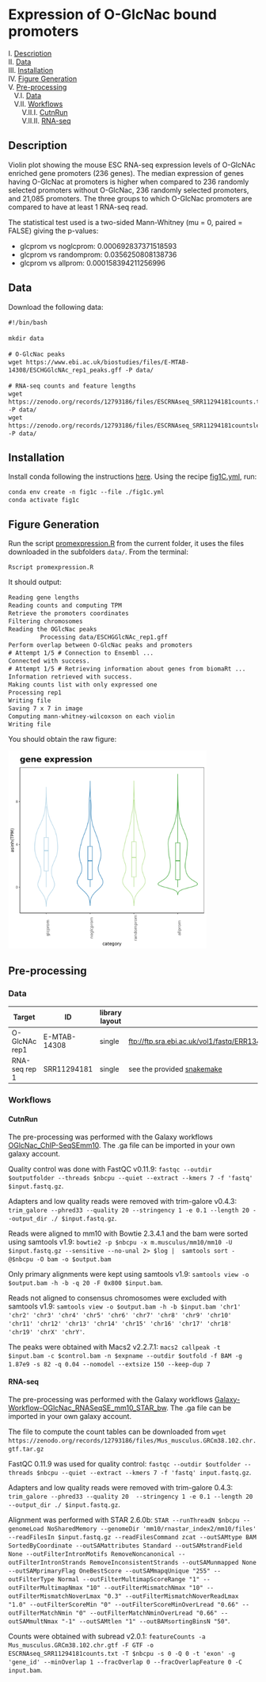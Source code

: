 # Expression of O-GlcNac bound promoters

I. [Description](#description)  
II. [Data](#data)  
III. [Installation](#installation)  
IV. [Figure Generation](#figure-generation)  
V. [Pre-processing](#pre-processing)  
&nbsp;&nbsp; V.I. [Data](#data)  
&nbsp;&nbsp; V.II. [Workflows](#workflows)  
&nbsp;&nbsp;&nbsp;&nbsp;&nbsp;&nbsp; V.II.I. [CutnRun](#cutnrun)  
&nbsp;&nbsp;&nbsp;&nbsp;&nbsp;&nbsp; V.II.II. [RNA-seq](#rna-seq)  


## Description

Violin plot showing the mouse ESC RNA-seq expression levels of O-GlcNAc enriched gene promoters (236 genes). The median expression of genes having O-GlcNac at promoters is higher when compared to 236 randomly selected promoters without O-GlcNac, 236 randomly selected promoters, and 21,085 promoters. The three groups to which O-GlcNac promoters are compared to have at least 1 RNA-seq read.

The statistical test used is a two-sided Mann-Whitney (mu = 0, paired = FALSE) giving the p-values:

* glcprom vs noglcprom: 0.000692837371518593  
* glcprom vs randomprom: 0.0356250808138736  
* glcprom vs allprom: 0.000158394211256996  

## Data

Download the following data:

```
#!/bin/bash

mkdir data

# O-GlcNac peaks
wget https://www.ebi.ac.uk/biostudies/files/E-MTAB-14308/ESCHGGlcNAc_rep1_peaks.gff -P data/

# RNA-seq counts and feature lengths
wget https://zenodo.org/records/12793186/files/ESCRNAseq_SRR11294181counts.txt -P data/
wget https://zenodo.org/records/12793186/files/ESCRNAseq_SRR11294181countslength.txt -P data/
```

## Installation

Install conda following the instructions [here](https://conda.io/projects/conda/en/latest/user-guide/install/index.html). Using the recipe [fig1C.yml](fig1c.yml), run:

```
conda env create -n fig1c --file ./fig1c.yml
conda activate fig1c
```

## Figure Generation

Run the script [promexpression.R](promexpression.R) from the current folder, it uses the files downloaded in the subfolders `data/`. From the terminal:

```
Rscript promexpression.R
```

It should output:

```
Reading gene lengths
Reading counts and computing TPM
Retrieve the promoters coordinates
Filtering chromosomes
Reading the OGlcNac peaks
         Processing data/ESCHGGlcNAc_rep1.gff
Perform overlap between O-GlcNac peaks and promoters
# Attempt 1/5 # Connection to Ensembl ...
Connected with success.
# Attempt 1/5 # Retrieving information about genes from biomaRt ...
Information retrieved with success.
Making counts list with only expressed one
Processing rep1
Writing file
Saving 7 x 7 in image
Computing mann-whitney-wilcoxson on each violin
Writing file
```

You should obtain the raw figure:

<img src="violingplotExpression-rep1.png" alt="Violin plot" width="400"/>


## Pre-processing

### Data

| Target | ID | library layout | link |
|--------|----|----------------|------|
| O-GlcNAc rep1 | E-MTAB-14308 | single | ftp://ftp.sra.ebi.ac.uk/vol1/fastq/ERR134/033/ERR13430733/ERR13430733.fastq.gz |
| RNA-seq rep 1 | SRR11294181 | single | see the provided [snakemake](snakemake/Snakefile) |


### Workflows

#### CutnRun

The pre-processing was performed with the Galaxy workflows [OGlcNac_ChIP-SeqSEmm10](../A/galaxy-workflows/Galaxy-Workflow-OGlcNac_ChIP-SeqSEmm10.ga). The .ga file can be imported in your own galaxy account.

Quality control was done with FastQC v0.11.9: `fastqc --outdir $outputfolder --threads $nbcpu --quiet --extract --kmers 7 -f 'fastq' $input.fastq.gz`.

Adapters and low quality reads were removed with trim-galore v0.4.3: `trim_galore --phred33 --quality 20 --stringency 1 -e 0.1 --length 20 --output_dir ./ $input.fastq.gz`.

Reads were aligned to mm10 with Bowtie 2.3.4.1 and the bam were sorted using samtools v1.9: `bowtie2 -p $nbcpu -x m.musculus/mm10/mm10 -U $input.fastq.gz --sensitive --no-unal 2> $log |  samtools sort -@$nbcpu -O bam -o $output.bam`

Only primary alignments were kept using samtools v1.9: `samtools view -o $output.bam -h -b -q 20 -F 0x800 $input.bam`.

Reads not aligned to consensus chromosomes were excluded with samtools v1.9: `samtools view -o $output.bam -h -b $input.bam 'chr1' 'chr2' 'chr3' 'chr4' 'chr5' 'chr6' 'chr7' 'chr8' 'chr9' 'chr10' 'chr11' 'chr12' 'chr13' 'chr14' 'chr15' 'chr16' 'chr17' 'chr18' 'chr19' 'chrX' 'chrY'`.

The peaks were obtained with Macs2 v2.2.7.1: `macs2 callpeak -t $input.bam -c $control.bam -n $expname --outdir $outfold -f BAM -g 1.87e9 -s 82 -q 0.04 --nomodel --extsize 150 --keep-dup 7`

#### RNA-seq

The pre-processing was performed with the Galaxy workflows [Galaxy-Workflow-OGlcNac_RNASeqSE_mm10_STAR_bw](galaxy-workflow/Galaxy-Workflow-OGlcNac_RNASeqSE_mm10_STAR_bw.ga). The .ga file can be imported in your own galaxy account.

The file to compute the count tables can be downloaded from `wget https://zenodo.org/records/12793186/files/Mus_musculus.GRCm38.102.chr.gtf.tar.gz`



FastQC 0.11.9 was used for quality control: `fastqc --outdir $outfolder --threads $nbcpu --quiet --extract --kmers 7 -f 'fastq' input.fastq.gz`.

Adapters and low quality reads were removed with trim-galore 0.4.3: `trim_galore --phred33 --quality 20  --stringency 1 -e 0.1 --length 20 --output_dir ./ $input.fastq.gz`.

Alignment was performed with STAR 2.6.0b: `STAR --runThreadN $nbcpu --genomeLoad NoSharedMemory --genomeDir 'mm10/rnastar_index2/mm10/files' --readFilesIn $input.fastq.gz --readFilesCommand zcat --outSAMtype BAM SortedByCoordinate --outSAMattributes Standard --outSAMstrandField None --outFilterIntronMotifs RemoveNoncanonical --outFilterIntronStrands RemoveInconsistentStrands --outSAMunmapped None --outSAMprimaryFlag OneBestScore --outSAMmapqUnique "255" --outFilterType Normal --outFilterMultimapScoreRange "1" --outFilterMultimapNmax "10" --outFilterMismatchNmax "10" --outFilterMismatchNoverLmax "0.3" --outFilterMismatchNoverReadLmax "1.0" --outFilterScoreMin "0" --outFilterScoreMinOverLread "0.66" --outFilterMatchNmin "0" --outFilterMatchNminOverLread "0.66" --outSAMmultNmax "-1" --outSAMtlen "1" --outBAMsortingBinsN "50"`.

Counts were obtained with subread v2.0.1: `featureCounts -a Mus_musculus.GRCm38.102.chr.gtf -F GTF -o ESCRNAseq_SRR11294181counts.txt -T $nbcpu -s 0 -Q 0 -t 'exon' -g 'gene_id' --minOverlap 1 --fracOverlap 0 --fracOverlapFeature 0 -C input.bam`.
